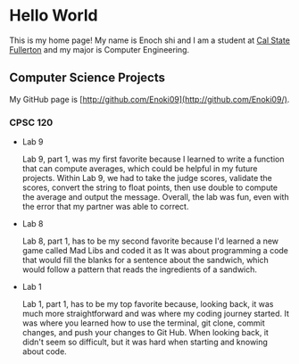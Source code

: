 # Hello World

This is my home page! My name is Enoch shi and I am a student at [Cal State Fullerton](http://www.fullerton.edu/) and my major is Computer Engineering.

## Computer Science Projects

My GitHub page is [http://github.com/Enoki09](http://github.com/Enoki09/).

### CPSC 120

* Lab 9

    Lab 9, part 1, was my first favorite because I learned to write a function that can compute averages, which could be helpful in my future projects. Within Lab 9, we had to take the judge scores, validate the scores, convert the string to float points, then use double to compute the average and output the message. Overall, the lab was fun, even with the error that my partner was able to correct. 
    
* Lab 8

    Lab 8, part 1, has to be my second favorite because I'd learned a new game called Mad Libs and coded it as It was about programming a code that would fill the blanks for a sentence about the sandwich, which would follow a pattern that reads the ingredients of a sandwich.
* Lab 1

    Lab 1, part 1, has to be my top favorite because, looking back, it was much more straightforward and was where my coding journey started. It was where you learned how to use the terminal, git clone, commit changes, and push your changes to Git Hub. When looking back, it didn't seem so difficult, but it was hard when starting and knowing about code.
